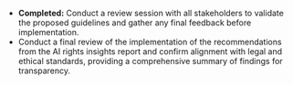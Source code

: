 - **Completed:** Conduct a review session with all stakeholders to validate the proposed guidelines and gather any final feedback before implementation.
- Conduct a final review of the implementation of the recommendations from the AI rights insights report and confirm alignment with legal and ethical standards, providing a comprehensive summary of findings for transparency.